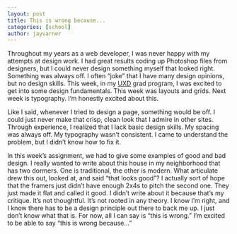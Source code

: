 ```yaml
---
layout: post
title: This is wrong because...
categories: [school]
author: jayvarner
---
```


Throughout my years as a web developer, I was never happy with my attempts at design work. I had great results coding up Photoshop files  from designers, but I could never design something myself that looked right. Something was always off. I often “joke” that I have many design opinions, but no design skills. This week, in my [UXD](https://en.wikipedia.org/wiki/User_experience_design) grad program, I was excited to get into some design fundamentals. This week was layouts and grids. Next week is typography. I’m honestly excited about this.

Like I said, whenever I tried to design a page, something would be off. I could just never make that crisp, clean look that I admire in other sites. Through experience, I realized that I lack basic design skills. My spacing was always off. My typography wasn’t consistent. I came to understand the problem, but I didn’t know how to fix it.

In this week’s assignment, we had to give some examples of good and bad design. I really wanted to write about this house in my neighborhood that has two dormers. One is traditional, the other is modern. What articulate drew this out, looked at, and said “that looks good”? I actually sort of hope that the framers just didn’t have enough 2x4s to pitch the second one. They just made it flat and called it good. I didn’t write about it because that’s my critique. It’s not thoughtful. It’s not rooted in any theory. I know I’m right, and I know there has to be a design principle out there to back me up. I just don’t know what that is. For now, all I can say is “this is wrong.” I’m excited to be able to say “this is wrong because...”

